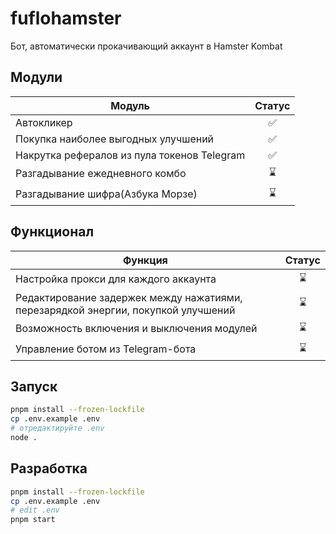 # fuflohamster

Бот, автоматически прокачивающий аккаунт в Hamster Kombat

## Модули

| Модуль                                      | Статус |
|---------------------------------------------|:------:|
| Автокликер                                  |   ✅    |
| Покупка наиболее выгодных улучшений         |   ✅    |
| Накрутка рефералов из пула токенов Telegram |   ✅    |
| Разгадывание ежедневного комбо              |   ⌛    |
| Разгадывание шифра(Азбука Морзе)            |   ⌛    |

## Функционал

| Функция                                                                           | Статус |
|-----------------------------------------------------------------------------------|:------:|
| Настройка прокси для каждого аккаунта                                             |   ⌛    |
| Редактирование задержек между нажатиями, перезарядкой энергии, покупкой улучшений |   ⌛    |
| Возможность включения и выключения модулей                                        |   ⌛    |
| Управление ботом из Telegram-бота                                                 |   ⌛    |

## Запуск

```bash
pnpm install --frozen-lockfile
cp .env.example .env
# отредактируйте .env
node .
```

## Разработка

```bash
pnpm install --frozen-lockfile
cp .env.example .env 
# edit .env
pnpm start
```